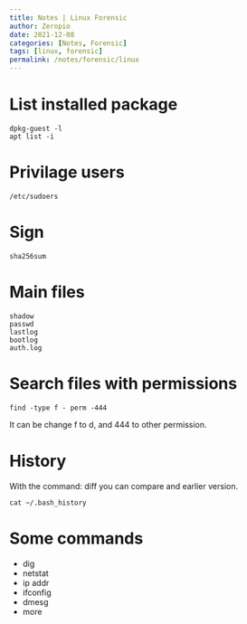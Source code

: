 ```yaml
---
title: Notes | Linux Forensic
author: Zeropio
date: 2021-12-08
categories: [Notes, Forensic]
tags: [linux, forensic]
permalink: /notes/forensic/linux
---
```




# List installed package
```console
dpkg-guest -l
apt list -i
```


# Privilage users
```console
/etc/sudoers
```


# Sign
```console
sha256sum
```


# Main files
```console
shadow
passwd
lastlog
bootlog
auth.log
```


# Search files with permissions
```console
find -type f - perm -444
```
It can be change f to d, and 444 to other permission.


# History
With the command: diff you can compare and earlier version.
```console
cat ~/.bash_history
```


# Some commands
- dig
- netstat
- ip addr
- ifconfig
- dmesg
- more

